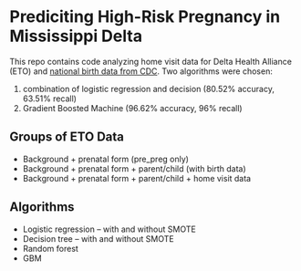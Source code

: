 # Prediciting High-Risk Pregnancy in Mississippi Delta
This repo contains code analyzing home visit data for Delta Health Alliance (ETO) and [national birth data from CDC](https://www.cdc.gov/nchs/data_access/vitalstatsonline.htm#Births). Two algorithms were chosen: 
1. combination of logistic regression and decision (80.52% accuracy, 63.51% recall)
2. Gradient Boosted Machine (96.62% accuracy, 96% recall)
## Groups of ETO Data 
- Background + prenatal form (pre_preg only)
- Background + prenatal form + parent/child (with birth data)
- Background + prenatal form + parent/child + home visit data
 
## Algorithms 
- Logistic regression – with and without SMOTE
- Decision tree – with and without SMOTE
- Random forest
- GBM